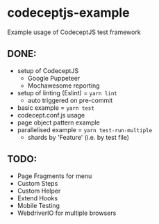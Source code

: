 # codeceptjs-example
Example usage of CodeceptJS test framework


## DONE:
- setup of CodeceptJS
    - Google Puppeteer
    - Mochawesome reporting
- setup of linting (Eslint) = `yarn lint`
    - auto triggered on pre-commit
- basic example = `yarn test`
- codecept.conf.js usage
- page object pattern example
- parallelised example = `yarn test-run-multiple`
    - shards by 'Feature' (i.e. by test file)


## TODO:
- Page Fragments for menu
- Custom Steps
- Custom Helper
- Extend Hooks
- Mobile Testing
- WebdriverIO for multiple browsers
